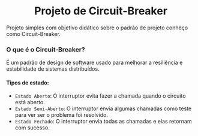 <h1 align="center"> Projeto de Circuit-Breaker</h1>
Projeto simples com objetivo didático sobre o padrão de projeto conheço como Circuit-Breaker.

### O que é o Circuit-Breaker?
É um padrão de design de software usado para melhorar a resiliência e estabilidade de sistemas distribuídos.

#### Tipos de estado:
- `Estado Aberto`: O interruptor evita fazer a chamada quando o circuito está aberto.
- `Estado Semi-Aberto`: O interruptor envia algumas chamadas como teste para ver ser o problema foi resolvido.
- `Estado Fechado`: O interruptor envia todas as chamadas e elas retornam com sucesso.
